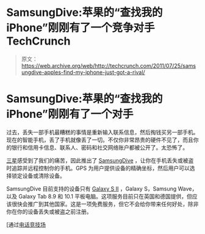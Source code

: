 # SamsungDive:苹果的“查找我的 iPhone”刚刚有了一个竞争对手 TechCrunch

> 原文：<https://web.archive.org/web/http://techcrunch.com/2011/07/25/samsungdive-apples-find-my-iphone-just-got-a-rival/>

# SamsungDive:苹果的“查找我的 iPhone”刚刚有了一个对手

过去，丢失一部手机最糟糕的事情是重新输入联系信息，然后掏钱买另一部手机。现在的智能手机，丢了手机就像丢了一切。不仅你非常昂贵的硬件不见了，而且你的银行和信用卡信息、联系人、密码和社交网络账户都被公开了。太恐怖了。

[三星](https://web.archive.org/web/20230203040031/https://techcrunch.com/tag/samsung)感受到了我们的痛苦，因此推出了 [SamsungDive](https://web.archive.org/web/20230203040031/http://www.samsungdive.com/DiveMain.do) ，让你在手机丢失或被盗时追踪并远程控制你的手机。GPS 为用户提供设备的精确坐标，然后用户可以选择锁定设备或清除设备。

SamsungDive 目前支持的设备只有 [Galaxy S II](https://web.archive.org/web/20230203040031/https://techcrunch.com/tag/galaxy) ，Galaxy S，Samsung Wave，以及 Galaxy Tab 8.9 和 10.1 平板电脑。这项服务目前只在英国和德国提供，但应该很快会推广到其他国家。这是一项免费服务，但它不会给你带来任何好处，除非你在你的设备丢失或被盗之前注册。

[通过[电话竞技场](https://web.archive.org/web/20230203040031/http://www.phonearena.com/news/SamsungDive-helps-getting-your-lost-or-stolen-smartphone-back_id20604?utm_source=feedburner&utm_medium=feed&utm_campaign=Feed%3A+phonearena%2FySoL+%28Phone+Arena+-+Latest+News%29&utm_content=Google+Reader)
